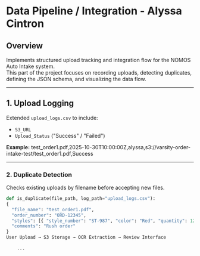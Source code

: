 # Data Pipeline / Integration - Alyssa Cintron

## Overview
Implements structured upload tracking and integration flow for the NOMOS Auto Intake system.  
This part of the project focuses on recording uploads, detecting duplicates, defining the JSON schema, and visualizing the data flow.

---

## 1. Upload Logging
Extended `upload_logs.csv` to include:
- `S3_URL`
- `Upload_Status` ("Success" / "Failed")

**Example:**
test_order1.pdf,2025-10-30T10:00:00Z,alyssa,s3://varsity-order-intake-test/test_order1.pdf,Success

---

### 2. Duplicate Detection
Checks existing uploads by filename before accepting new files.

```python
def is_duplicate(file_path, log_path="upload_logs.csv"):
{
  "file_name": "test_order1.pdf",
  "order_number": "ORD-12345",
  "styles": [{ "style_number": "ST-987", "color": "Red", "quantity": 120 }],
  "comments": "Rush order"
}
User Upload → S3 Storage → OCR Extraction → Review Interface

    ...
